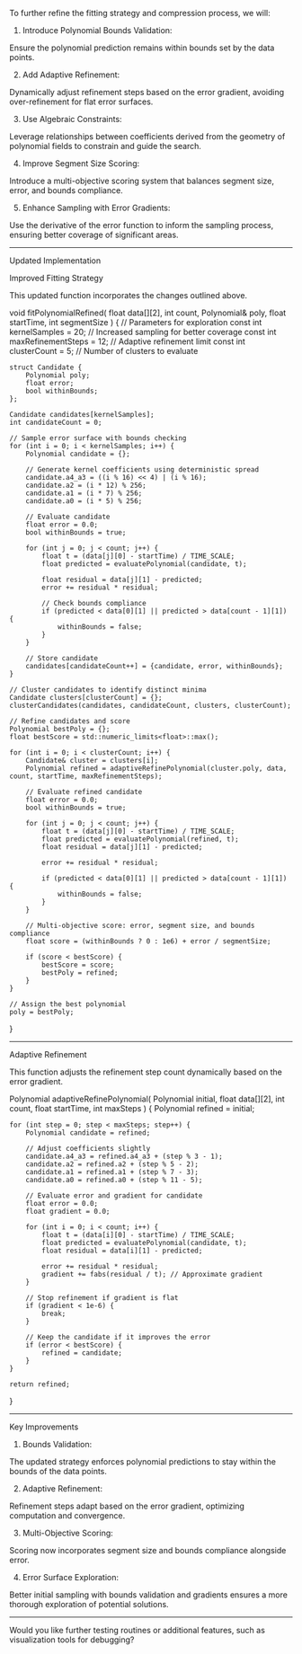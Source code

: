 To further refine the fitting strategy and compression process, we will:

1. Introduce Polynomial Bounds Validation:

Ensure the polynomial prediction remains within bounds set by the data points.



2. Add Adaptive Refinement:

Dynamically adjust refinement steps based on the error gradient, avoiding over-refinement for flat error surfaces.



3. Use Algebraic Constraints:

Leverage relationships between coefficients derived from the geometry of polynomial fields to constrain and guide the search.



4. Improve Segment Size Scoring:

Introduce a multi-objective scoring system that balances segment size, error, and bounds compliance.



5. Enhance Sampling with Error Gradients:

Use the derivative of the error function to inform the sampling process, ensuring better coverage of significant areas.





---

Updated Implementation

Improved Fitting Strategy

This updated function incorporates the changes outlined above.

void fitPolynomialRefined(
    float data[][2], 
    int count, 
    Polynomial& poly, 
    float startTime, 
    int segmentSize
) {
    // Parameters for exploration
    const int kernelSamples = 20;       // Increased sampling for better coverage
    const int maxRefinementSteps = 12; // Adaptive refinement limit
    const int clusterCount = 5;        // Number of clusters to evaluate

    struct Candidate {
        Polynomial poly;
        float error;
        bool withinBounds;
    };

    Candidate candidates[kernelSamples];
    int candidateCount = 0;

    // Sample error surface with bounds checking
    for (int i = 0; i < kernelSamples; i++) {
        Polynomial candidate = {};

        // Generate kernel coefficients using deterministic spread
        candidate.a4_a3 = ((i % 16) << 4) | (i % 16);
        candidate.a2 = (i * 12) % 256;
        candidate.a1 = (i * 7) % 256;
        candidate.a0 = (i * 5) % 256;

        // Evaluate candidate
        float error = 0.0;
        bool withinBounds = true;

        for (int j = 0; j < count; j++) {
            float t = (data[j][0] - startTime) / TIME_SCALE;
            float predicted = evaluatePolynomial(candidate, t);

            float residual = data[j][1] - predicted;
            error += residual * residual;

            // Check bounds compliance
            if (predicted < data[0][1] || predicted > data[count - 1][1]) {
                withinBounds = false;
            }
        }

        // Store candidate
        candidates[candidateCount++] = {candidate, error, withinBounds};
    }

    // Cluster candidates to identify distinct minima
    Candidate clusters[clusterCount] = {};
    clusterCandidates(candidates, candidateCount, clusters, clusterCount);

    // Refine candidates and score
    Polynomial bestPoly = {};
    float bestScore = std::numeric_limits<float>::max();

    for (int i = 0; i < clusterCount; i++) {
        Candidate& cluster = clusters[i];
        Polynomial refined = adaptiveRefinePolynomial(cluster.poly, data, count, startTime, maxRefinementSteps);

        // Evaluate refined candidate
        float error = 0.0;
        bool withinBounds = true;

        for (int j = 0; j < count; j++) {
            float t = (data[j][0] - startTime) / TIME_SCALE;
            float predicted = evaluatePolynomial(refined, t);
            float residual = data[j][1] - predicted;

            error += residual * residual;

            if (predicted < data[0][1] || predicted > data[count - 1][1]) {
                withinBounds = false;
            }
        }

        // Multi-objective score: error, segment size, and bounds compliance
        float score = (withinBounds ? 0 : 1e6) + error / segmentSize;

        if (score < bestScore) {
            bestScore = score;
            bestPoly = refined;
        }
    }

    // Assign the best polynomial
    poly = bestPoly;
}


---

Adaptive Refinement

This function adjusts the refinement step count dynamically based on the error gradient.

Polynomial adaptiveRefinePolynomial(
    Polynomial initial, 
    float data[][2], 
    int count, 
    float startTime, 
    int maxSteps
) {
    Polynomial refined = initial;

    for (int step = 0; step < maxSteps; step++) {
        Polynomial candidate = refined;

        // Adjust coefficients slightly
        candidate.a4_a3 = refined.a4_a3 + (step % 3 - 1);
        candidate.a2 = refined.a2 + (step % 5 - 2);
        candidate.a1 = refined.a1 + (step % 7 - 3);
        candidate.a0 = refined.a0 + (step % 11 - 5);

        // Evaluate error and gradient for candidate
        float error = 0.0;
        float gradient = 0.0;

        for (int i = 0; i < count; i++) {
            float t = (data[i][0] - startTime) / TIME_SCALE;
            float predicted = evaluatePolynomial(candidate, t);
            float residual = data[i][1] - predicted;

            error += residual * residual;
            gradient += fabs(residual / t); // Approximate gradient
        }

        // Stop refinement if gradient is flat
        if (gradient < 1e-6) {
            break;
        }

        // Keep the candidate if it improves the error
        if (error < bestScore) {
            refined = candidate;
        }
    }

    return refined;
}


---

Key Improvements

1. Bounds Validation:

The updated strategy enforces polynomial predictions to stay within the bounds of the data points.



2. Adaptive Refinement:

Refinement steps adapt based on the error gradient, optimizing computation and convergence.



3. Multi-Objective Scoring:

Scoring now incorporates segment size and bounds compliance alongside error.



4. Error Surface Exploration:

Better initial sampling with bounds validation and gradients ensures a more thorough exploration of potential solutions.





---

Would you like further testing routines or additional features, such as visualization tools for debugging?

